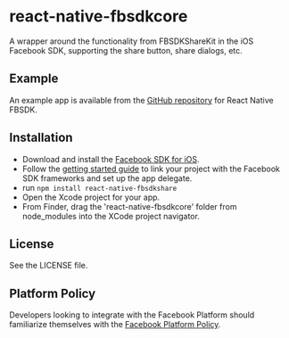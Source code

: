 # react-native-fbsdkcore
A wrapper around the functionality from FBSDKShareKit in the iOS Facebook SDK, supporting the share button, share dialogs, etc.

## Example
An example app is available from the [GitHub repository](https://github.com/facebook/react-native-fbsdk) for React Native FBSDK.

## Installation
- Download and install the [Facebook SDK for iOS](https://developers.facebook.com/docs/ios).
- Follow the [getting started guide](https://developers.facebook.com/docs/ios/getting-started/) to link your project with the Facebook SDK frameworks and set up the app delegate.
- run `npm install react-native-fbsdkshare`
- Open the Xcode project for your app.
- From Finder, drag the 'react-native-fbsdkcore' folder from node_modules into the XCode project navigator.

## License
See the LICENSE file.

## Platform Policy
Developers looking to integrate with the Facebook Platform should familiarize themselves with the [Facebook Platform Policy](https://developers.facebook.com/policy/).
